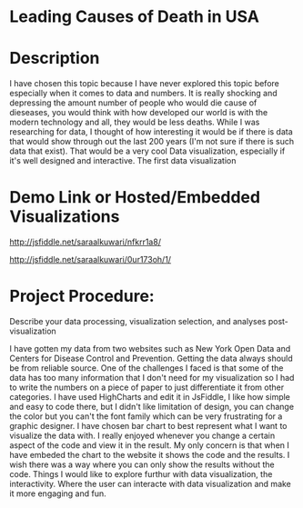 # Leading Causes of Death in USA



# Description
I have chosen this topic because I have never explored this topic before especially when it comes to data and numbers. It is really shocking and depressing the amount number of people who would die cause of dieseases, you would think with how developed our world is with the modern technology and all, they would be less deaths. While I was researching for data, I thought of how interesting it would be if there is data that would show through out the last 200 years (I'm not sure if there is such data that exist). That would be a very cool Data visualization, especially if it's well designed and interactive. 
The first data visualization 




# Demo Link or Hosted/Embedded Visualizations
http://jsfiddle.net/saraalkuwari/nfkrr1a8/

http://jsfiddle.net/saraalkuwari/0ur173oh/1/


# Project Procedure: 
Describe your data processing, visualization selection, and analyses post-visualization

I have gotten my data from two websites such as New York Open Data and Centers for Disease Control and Prevention. Getting the data always should be from reliable source. One of the challenges I faced is that some of the data has too many information that I don't need for my visualization so I had to write the numbers on a piece of paper to just differentiate it from other categories. I have used HighCharts and edit it in JsFiddle, I like how simple and easy to code there, but I didn't like limitation of design, you can change the color but you can't the font family which can be very frustrating for a graphic designer. I have chosen bar chart to best represent what I want to visualize the data with. I really enjoyed whenever you change a certain aspect of the code and view it in the result. My only concern is that when I have embeded the chart to the website it shows the code and the results. I wish there was a way where you can only show the results without the code. 
Things I would like to explore furthur with data visualization, the interactivity. Where the user can interacte with data visualization and make it more engaging and fun.
